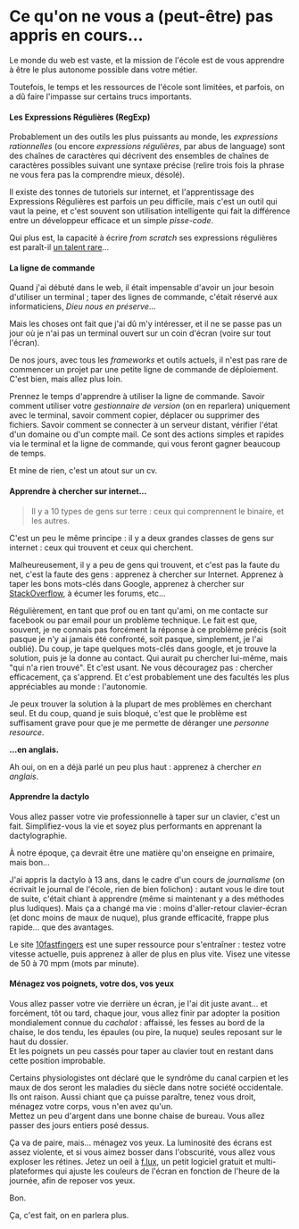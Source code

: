 # Ce qu'on ne vous a (peut-être) pas appris en cours...

Le monde du web est vaste, et la mission de l'école est de vous apprendre à être le plus autonome possible dans votre métier.

Toutefois, le temps et les ressources de l'école sont limitées, et parfois, on a dû faire l'impasse sur certains trucs importants.

#### Les Expressions Régulières (RegExp)

Probablement un des outils les plus puissants au monde, les *expressions rationnelles* (ou encore *expressions régulières*, par abus de language) sont des chaînes de caractères qui décrivent des ensembles de chaînes de caractères possibles suivant une syntaxe précise (relire trois fois la phrase ne vous fera pas la comprendre mieux, désolé).

Il existe des tonnes de tutoriels sur internet, et l'apprentissage des Expressions Régulières est parfois un peu difficile, mais c'est un outil qui vaut la peine, et c'est souvent son utilisation intelligente qui fait la différence entre un développeur efficace et un simple *pisse-code*.

Qui plus est, la capacité à écrire *from scratch* ses expressions régulières est paraît-il [un talent rare](http://www.commitstrip.com/fr/2014/02/24/coder-on-the-verge-of-extinction/)...

#### La ligne de commande

Quand j'ai débuté dans le web, il était impensable d'avoir un jour besoin d'utiliser un terminal ; taper des lignes de commande, c'était réservé aux informaticiens, *Dieu nous en préserve*...

Mais les choses ont fait que j'ai dû m'y intéresser, et il ne se passe pas un jour où je n'ai pas un terminal ouvert sur un coin d'écran (voire sur tout l'écran).

De nos jours, avec tous les *frameworks* et outils actuels, il n'est pas rare de commencer un projet par une petite ligne de commande de déploiement.
C'est bien, mais allez plus loin.

Prennez le temps d'apprendre à utiliser la ligne de commande. Savoir comment utiliser votre *gestionnaire de version* (on en reparlera) uniquement avec le terminal, savoir comment copier, déplacer ou supprimer des fichiers. Savoir comment se connecter à un serveur distant, vérifier l'état d'un domaine ou d'un compte mail.
Ce sont des actions simples et rapides via le terminal et la ligne de commande, qui vous feront gagner beaucoup de temps.

Et mine de rien, c'est un atout sur un cv.

#### Apprendre à chercher sur internet...

> Il y a 10 types de gens sur terre : ceux qui comprennent le binaire, et les autres.

C'est un peu le même principe : il y a deux grandes classes de gens sur internet : ceux qui trouvent et ceux qui cherchent.

Malheureusement, il y a peu de gens qui trouvent, et c'est pas la faute du net, c'est la faute des gens : apprenez à chercher sur Internet. Apprenez à taper les bons mots-clés dans Google, apprenez à chercher sur [StackOverflow](http://stackoverflow.com), à écumer les forums, etc...

Régulièrement, en tant que prof ou en tant qu'ami, on me contacte sur facebook ou par email pour un problème technique. Le fait est que, souvent, je ne connais pas forcément la réponse à ce problème précis (soit pasque je n'y ai jamais été confronté, soit pasque, simplement, je l'ai oublié).
Du coup, je tape quelques mots-clés dans google, et je trouve la solution, puis je la donne au contact. Qui aurait pu chercher lui-même, mais "qui n'a rien trouvé". Et c'est usant. Ne vous découragez pas : chercher efficacement, ça s'apprend. Et c'est probablement une des facultés les plus appréciables au monde : l'autonomie.

Je peux trouver la solution à la plupart de mes problèmes en cherchant seul. Et du coup, quand je suis bloqué, c'est que le problème est suffisament grave pour que je me permette de déranger une *personne resource*.

**...en anglais.**

Ah oui, on en a déjà parlé un peu plus haut : apprenez à chercher *en anglais*.

#### Apprendre la dactylo

Vous allez passer votre vie professionnelle à taper sur un clavier, c'est un fait.
Simplifiez-vous la vie et soyez plus performants en apprenant la dactylographie.

À notre époque, ça devrait être une matière qu'on enseigne en primaire, mais bon...

J'ai appris la dactylo à 13 ans, dans le cadre d'un cours de *journalisme* (on écrivait le journal de l'école, rien de bien folichon) : autant vous le dire tout de suite, c'était chiant à apprendre (même si maintenant y a des méthodes plus ludiques).
Mais ça a changé ma vie : moins d'aller-retour clavier-écran (et donc moins de maux de nuque), plus grande efficacité, frappe plus rapide... que des avantages.

Le site [10fastfingers](http://10fastfingers.com/typing-test/french) est une super ressource pour s'entraîner : testez votre vitesse actuelle, puis apprenez à aller de plus en plus vite. Visez une vitesse de 50 à 70 mpm (mots par minute).

#### Ménagez vos poignets, votre dos, vos yeux

Vous allez passer votre vie derrière un écran, je l'ai dit juste avant... et forcément, tôt ou tard, chaque jour, vous allez finir par adopter la position mondialement connue du *cachalot* : affaissé, les fesses au bord de la chaise, le dos tendu, les épaules (ou pire, la nuque) seules reposant sur le haut du dossier.  
Et les poignets un peu cassés pour taper au clavier tout en restant dans cette position improbable.

Certains physiologistes ont déclaré que le syndrôme du canal carpien et les maux de dos seront les maladies du siècle dans notre société occidentale.  
Ils ont raison. Aussi chiant que ça puisse paraître, tenez vous droit, ménagez votre corps, vous n'en avez qu'un.  
Mettez un peu d'argent dans une bonne chaise de bureau. Vous allez passer des jours entiers posé dessus.

Ça va de paire, mais... ménagez vos yeux. La luminosité des écrans est assez violente, et si vous aimez bosser dans l'obscurité, vous allez vous exploser les rétines. Jetez un oeil à [f.lux](https://justgetflux.com/), un petit logiciel gratuit et multi-plateformes qui ajuste les couleurs de l'écran en fonction de l'heure de la journée, afin de reposer vos yeux.

Bon.

Ça, c'est fait, on en parlera plus.